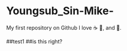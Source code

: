 # Youngsub_Sin-Mike-
My first repository on Github
I love :coffee: :pizza:, and :dancer:.

##test1
##is this right?
